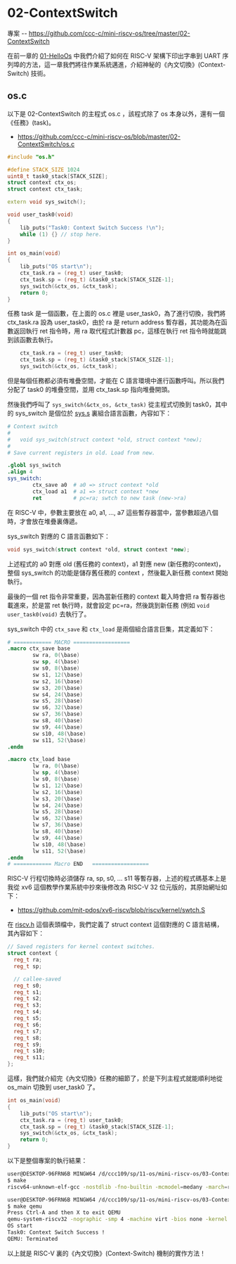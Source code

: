 # 02-ContextSwitch

專案 -- https://github.com/ccc-c/mini-riscv-os/tree/master/02-ContextSwitch

在前一章的 [01-HelloOs](01-HelloOs.md) 中我們介紹了如何在 RISC-V 架構下印出字串到 UART 序列埠的方法，這一章我們將往作業系統邁進，介紹神秘的《內文切換》(Context-Switch) 技術。

## os.c

以下是 02-ContextSwitch 的主程式 os.c ，該程式除了 os 本身以外，還有一個《任務》(task)。

* https://github.com/ccc-c/mini-riscv-os/blob/master/02-ContextSwitch/os.c

```cpp
#include "os.h"

#define STACK_SIZE 1024
uint8_t task0_stack[STACK_SIZE];
struct context ctx_os;
struct context ctx_task;

extern void sys_switch();

void user_task0(void)
{
	lib_puts("Task0: Context Switch Success !\n");
	while (1) {} // stop here.
}

int os_main(void)
{
	lib_puts("OS start\n");
	ctx_task.ra = (reg_t) user_task0;
	ctx_task.sp = (reg_t) &task0_stack[STACK_SIZE-1];
	sys_switch(&ctx_os, &ctx_task);
	return 0;
}
```

任務 task 是一個函數，在上面的 os.c 裡是 user_task0，為了進行切換，我們將 ctx_task.ra 設為 user_task0，由於 ra 是 return address 暫存器，其功能為在函數返回執行 ret 指令時，用 ra 取代程式計數器 pc，這樣在執行 ret 指令時就能跳到該函數去執行。

```cpp
	ctx_task.ra = (reg_t) user_task0;
	ctx_task.sp = (reg_t) &task0_stack[STACK_SIZE-1];
	sys_switch(&ctx_os, &ctx_task);
```

但是每個任務都必須有堆疊空間，才能在 C 語言環境中進行函數呼叫。所以我們分配了 task0 的堆疊空間，並用 ctx_task.sp 指向堆疊開頭。

然後我們呼叫了 `sys_switch(&ctx_os, &ctx_task)` 從主程式切換到 task0，其中的 sys_switch 是個位於 [sys.s](https://github.com/ccc-c/mini-riscv-os/blob/master/02-ContextSwitch/sys.s) 裏組合語言函數，內容如下：

```s
# Context switch
#
#   void sys_switch(struct context *old, struct context *new);
# 
# Save current registers in old. Load from new.

.globl sys_switch
.align 4
sys_switch:
        ctx_save a0  # a0 => struct context *old
        ctx_load a1  # a1 => struct context *new
        ret          # pc=ra; swtch to new task (new->ra)
```

在 RISC-V 中，參數主要放在 a0, a1, ..., a7 這些暫存器當中，當參數超過八個時，才會放在堆疊裏傳遞。

sys_switch 對應的 C 語言函數如下：

```cpp
void sys_switch(struct context *old, struct context *new);
```

上述程式的 a0 對應 old (舊任務的 context)，a1 對應 new (新任務的context)，整個 sys_switch 的功能是儲存舊任務的 context ，然後載入新任務 context 開始執行。

最後的一個 ret 指令非常重要，因為當新任務的 context 載入時會把 ra 暫存器也載進來，於是當 ret 執行時，就會設定 pc=ra，然後跳到新任務 (例如 `void user_task0(void)` 去執行了。

sys_switch 中的 `ctx_save` 和 `ctx_load` 是兩個組合語言巨集，其定義如下：

```s
# ============ MACRO ==================
.macro ctx_save base
        sw ra, 0(\base)
        sw sp, 4(\base)
        sw s0, 8(\base)
        sw s1, 12(\base)
        sw s2, 16(\base)
        sw s3, 20(\base)
        sw s4, 24(\base)
        sw s5, 28(\base)
        sw s6, 32(\base)
        sw s7, 36(\base)
        sw s8, 40(\base)
        sw s9, 44(\base)
        sw s10, 48(\base)
        sw s11, 52(\base)
.endm

.macro ctx_load base
        lw ra, 0(\base)
        lw sp, 4(\base)
        lw s0, 8(\base)
        lw s1, 12(\base)
        lw s2, 16(\base)
        lw s3, 20(\base)
        lw s4, 24(\base)
        lw s5, 28(\base)
        lw s6, 32(\base)
        lw s7, 36(\base)
        lw s8, 40(\base)
        lw s9, 44(\base)
        lw s10, 48(\base)
        lw s11, 52(\base)
.endm
# ============ Macro END   ==================
```

RISC-V 行程切換時必須儲存 ra, sp, s0, ... s11 等暫存器，上述的程式碼基本上是我從 xv6 這個教學作業系統中抄來後修改為 RISC-V 32 位元版的，其原始網址如下：

* https://github.com/mit-pdos/xv6-riscv/blob/riscv/kernel/swtch.S

在 [riscv.h](https://github.com/ccc-c/mini-riscv-os/blob/master/02-ContextSwitch/riscv.h) 這個表頭檔中，我們定義了 struct context 這個對應的 C 語言結構，其內容如下：

```cpp
// Saved registers for kernel context switches.
struct context {
  reg_t ra;
  reg_t sp;

  // callee-saved
  reg_t s0;
  reg_t s1;
  reg_t s2;
  reg_t s3;
  reg_t s4;
  reg_t s5;
  reg_t s6;
  reg_t s7;
  reg_t s8;
  reg_t s9;
  reg_t s10;
  reg_t s11;
};
```

這樣，我們就介紹完《內文切換》任務的細節了，於是下列主程式就能順利地從 os_main 切換到 user_task0 了。

```cpp
int os_main(void)
{
	lib_puts("OS start\n");
	ctx_task.ra = (reg_t) user_task0;
	ctx_task.sp = (reg_t) &task0_stack[STACK_SIZE-1];
	sys_switch(&ctx_os, &ctx_task);
	return 0;
}
```

以下是整個專案的執行結果：

```sh
user@DESKTOP-96FRN6B MINGW64 /d/ccc109/sp/11-os/mini-riscv-os/03-ContextSwitch (master)    
$ make 
riscv64-unknown-elf-gcc -nostdlib -fno-builtin -mcmodel=medany -march=rv32ima -mabi=ilp32 -T os.ld -o os.elf start.s sys.s lib.c os.c

user@DESKTOP-96FRN6B MINGW64 /d/ccc109/sp/11-os/mini-riscv-os/03-ContextSwitch (master)    
$ make qemu
Press Ctrl-A and then X to exit QEMU
qemu-system-riscv32 -nographic -smp 4 -machine virt -bios none -kernel os.elf
OS start
Task0: Context Switch Success !
QEMU: Terminated
```

以上就是 RISC-V 裏的《內文切換》(Context-Switch) 機制的實作方法！
